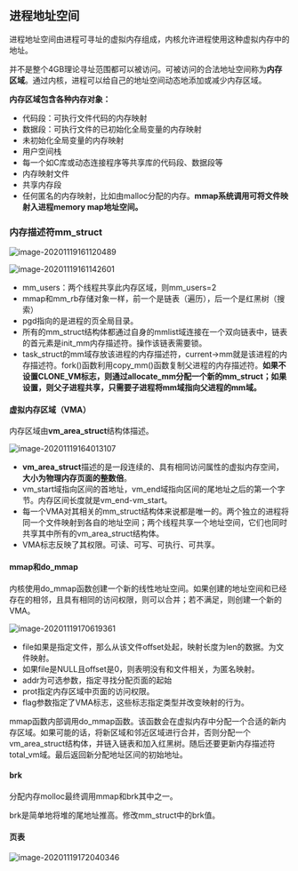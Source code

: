 ## 进程地址空间

进程地址空间由进程可寻址的虚拟内存组成，内核允许进程使用这种虚拟内存中的地址。

并不是整个4GB理论寻址范围都可以被访问。可被访问的合法地址空间称为**内存区域**。通过内核，进程可以给自己的地址空间动态地添加或减少内存区域。

**内存区域包含各种内存对象：**

- 代码段：可执行文件代码的内存映射
- 数据段：可执行文件的已初始化全局变量的内存映射
- 未初始化全局变量的内存映射
- 用户空间栈
- 每一个如C库或动态连接程序等共享库的代码段、数据段等
- 内存映射文件
- 共享内存段
- 任何匿名的内存映射，比如由malloc分配的内存。**mmap系统调用可将文件映射入进程memory map地址空间。**

### 内存描述符mm_struct

![image-20201119161120489](C:\Users\dht24\AppData\Roaming\Typora\typora-user-images\image-20201119161120489.png)

![image-20201119161142601](C:\Users\dht24\AppData\Roaming\Typora\typora-user-images\image-20201119161142601.png)

- mm_users：两个线程共享此内存区域，则mm_users=2
- mmap和mm_rb存储对象一样，前一个是链表（遍历），后一个是红黑树（搜索）
- pgd指向的是进程的页全局目录。
- 所有的mm_struct结构体都通过自身的mmlist域连接在一个双向链表中，链表的首元素是init_mm内存描述符。操作该链表需要锁。
- task_struct的mm域存放该进程的内存描述符，current->mm就是该进程的内存描述符。fork()函数利用copy_mm()函数复制父进程的内存描述符。**如果不设置CLONE_VM标志，则通过allocate_mm分配一个新的mm_struct；如果设置，则父子进程共享，只需要子进程将mm域指向父进程的mm域。**

#### 虚拟内存区域（VMA）

内存区域由**vm_area_struct**结构体描述。

![image-20201119164013107](C:\Users\dht24\AppData\Roaming\Typora\typora-user-images\image-20201119164013107.png)

- **vm_area_struct**描述的是一段连续的、具有相同访问属性的虚拟内存空间，**大小为物理内存页面的整数倍**。
- vm_start域指向区间的首地址，vm_end域指向区间的尾地址之后的第一个字节。内存区间长度就是vm_end-vm_start。
- 每一个VMA对其相关的mm_struct结构体来说都是唯一的。两个独立的进程将同一个文件映射到各自的地址空间；两个线程共享一个地址空间，它们也同时共享其中所有的vm_area_struct结构体。
- VMA标志反映了其权限。可读、可写、可执行、可共享。

#### mmap和do_mmap

内核使用do_mmap函数创建一个新的线性地址空间。如果创建的地址空间和已经存在的相邻，且具有相同的访问权限，则可以合并；若不满足，则创建一个新的VMA。

![image-20201119170619361](C:\Users\dht24\AppData\Roaming\Typora\typora-user-images\image-20201119170619361.png)

- file如果是指定文件，那么从该文件offset处起，映射长度为len的数据。为文件映射。
- 如果file是NULL且offset是0，则表明没有和文件相关，为匿名映射。
- addr为可选参数，指定寻找分配页面的起始
- prot指定内存区域中页面的访问权限。
- flag参数指定了VMA标志，这些标志指定类型并改变映射的行为。

mmap函数内部调用do_mmap函数。该函数会在虚拟内存中分配一个合适的新内存区域。如果可能的话，将新区域和邻近区域进行合并，否则分配一个vm_area_struct结构体，并链入链表和加入红黑树。随后还要更新内存描述符total_vm域。最后返回新分配地址区间的初始地址。

#### brk

分配内存molloc最终调用mmap和brk其中之一。

brk是简单地将堆的尾地址推高。修改mm_struct中的brk值。

#### 页表

![image-20201119172040346](C:\Users\dht24\AppData\Roaming\Typora\typora-user-images\image-20201119172040346.png)
